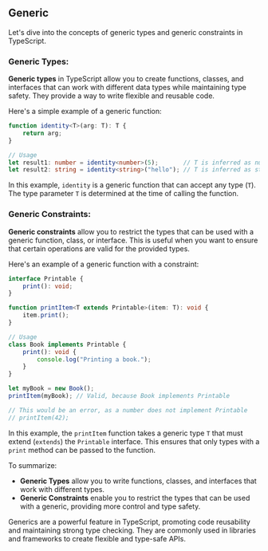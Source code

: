 ## Generic

Let's dive into the concepts of generic types and generic constraints in TypeScript.

### Generic Types:

**Generic types** in TypeScript allow you to create functions, classes, and interfaces that can work with different data types while maintaining type safety. They provide a way to write flexible and reusable code.

Here's a simple example of a generic function:

```typescript
function identity<T>(arg: T): T {
    return arg;
}

// Usage
let result1: number = identity<number>(5);       // T is inferred as number
let result2: string = identity<string>("hello"); // T is inferred as string
```

In this example, `identity` is a generic function that can accept any type (`T`). The type parameter `T` is determined at the time of calling the function.

### Generic Constraints:

**Generic constraints** allow you to restrict the types that can be used with a generic function, class, or interface. This is useful when you want to ensure that certain operations are valid for the provided types.

Here's an example of a generic function with a constraint:

```typescript
interface Printable {
    print(): void;
}

function printItem<T extends Printable>(item: T): void {
    item.print();
}

// Usage
class Book implements Printable {
    print(): void {
        console.log("Printing a book.");
    }
}

let myBook = new Book();
printItem(myBook); // Valid, because Book implements Printable

// This would be an error, as a number does not implement Printable
// printItem(42); 
```

In this example, the `printItem` function takes a generic type `T` that must extend (`extends`) the `Printable` interface. This ensures that only types with a `print` method can be passed to the function.

To summarize:

- **Generic Types** allow you to write functions, classes, and interfaces that work with different types.
- **Generic Constraints** enable you to restrict the types that can be used with a generic, providing more control and type safety.

Generics are a powerful feature in TypeScript, promoting code reusability and maintaining strong type checking. They are commonly used in libraries and frameworks to create flexible and type-safe APIs.